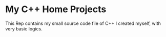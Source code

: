 # My C++ Home Projects
This Rep contains my small source code file of C++ I created myself, with very basic logics. 
